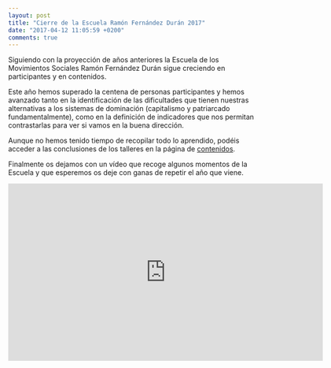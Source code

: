 ```yaml
---
layout: post
title: "Cierre de la Escuela Ramón Fernández Durán 2017"
date: "2017-04-12 11:05:59 +0200"
comments: true
---
```


Siguiendo con la proyección de años anteriores la Escuela de los Movimientos Sociales Ramón Fernández Durán sigue creciendo en participantes y en contenidos.

Este año hemos superado la centena de personas participantes y hemos avanzado tanto en la identificación de las dificultades que tienen nuestras alternativas a los sistemas de dominación (capitalismo y patriarcado fundamentalmente), como en la definición de indicadores que nos permitan contrastarlas para ver si vamos en la buena dirección.

Aunque no hemos tenido tiempo de recopilar todo lo aprendido, podéis acceder a las conclusiones de los talleres en la página de [contenidos](/contenidos.html).

Finalmente os dejamos con un vídeo que recoge algunos momentos de la Escuela y que esperemos os deje con ganas de repetir el año que viene.

<iframe width="640" height="360" src="https://www.youtube-nocookie.com/embed/5Q3LXVgDDBg?rel=0" frameborder="0" allowfullscreen></iframe>
